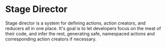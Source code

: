 # Stage Director

Stage director is a system for defining actions, action creators, and reducers all in one place. It's goal is to let developers focus on the meat of their code, and infer the rest, generating safe, namespaced actions and corresponding action creators if necessary.
